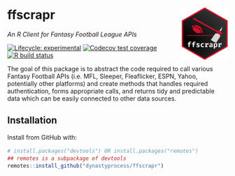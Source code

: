 # ffscrapr <a href='ffscrapr.dynastyprocess.com'><img src='man/figures/logo.png' align="right" height="120" /></a>
*An R Client for Fantasy Football League APIs*

  <!-- badges: start -->
  [![Lifecycle: experimental](https://img.shields.io/badge/lifecycle-experimental-orange.svg)](https://www.tidyverse.org/lifecycle/#experimental)
  [![Codecov test coverage](https://codecov.io/gh/DynastyProcess/ffscrapr/branch/main/graph/badge.svg)](https://codecov.io/gh/DynastyProcess/ffscrapr?branch=main)
  [![R build status](https://github.com/DynastyProcess/ffscrapr/workflows/R-CMD-check/badge.svg)](https://github.com/DynastyProcess/ffscrapr/actions)
  <!-- badges: end -->


The goal of this package is to abstract the code required to call various Fantasy Football APIs (i.e. MFL, Sleeper, Fleaflicker, ESPN, Yahoo, potentially other platforms) and create methods that handles required authentication, forms appropriate calls, and returns tidy and predictable data which can be easily connected to other data sources.


## Installation
Install from GitHub with:

``` r
# install.packages("devtools") OR install.packages("remotes")
## remotes is a subpackage of devtools
remotes::install_github("dynastyprocess/ffscrapr")
```
